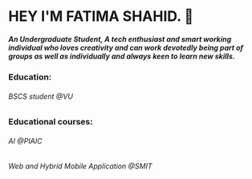 # HEY I'M FATIMA SHAHID. 👋
 ##### An Undergraduate Student, A tech enthusiast and smart working individual who loves creativity and can work devotedly being part of groups as well as individually and always keen to learn new skills.
 
 
 ### Education: 
 ###### BSCS student @VU
 
 ### Educational courses:
 ###### AI @PIAIC
 ###### Web and Hybrid Mobile Application @SMIT


